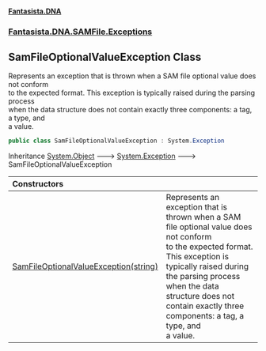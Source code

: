 #### [Fantasista.DNA](index.md 'index')
### [Fantasista.DNA.SAMFile.Exceptions](Fantasista.DNA.SAMFile.Exceptions.md 'Fantasista.DNA.SAMFile.Exceptions')

## SamFileOptionalValueException Class

Represents an exception that is thrown when a SAM file optional value does not conform  
to the expected format. This exception is typically raised during the parsing process  
when the data structure does not contain exactly three components: a tag, a type, and  
a value.

```csharp
public class SamFileOptionalValueException : System.Exception
```

Inheritance [System.Object](https://docs.microsoft.com/en-us/dotnet/api/System.Object 'System.Object') &#129106; [System.Exception](https://docs.microsoft.com/en-us/dotnet/api/System.Exception 'System.Exception') &#129106; SamFileOptionalValueException

| Constructors | |
| :--- | :--- |
| [SamFileOptionalValueException(string)](Fantasista.DNA.SAMFile.Exceptions.SamFileOptionalValueException.SamFileOptionalValueException(string).md 'Fantasista.DNA.SAMFile.Exceptions.SamFileOptionalValueException.SamFileOptionalValueException(string)') | Represents an exception that is thrown when a SAM file optional value does not conform<br/>to the expected format. This exception is typically raised during the parsing process<br/>when the data structure does not contain exactly three components: a tag, a type, and<br/>a value. |
